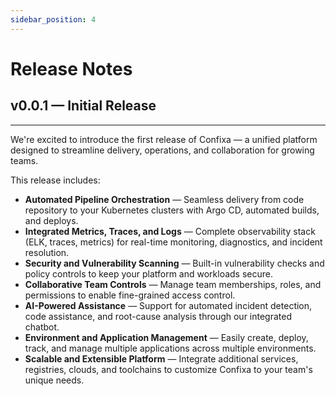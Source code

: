 ```yaml
---
sidebar_position: 4
---
```


# Release Notes

## v0.0.1 — Initial Release
--- 
We're excited to introduce the first release of Confixa — a unified platform designed to streamline delivery, operations, and collaboration for growing teams.

This release includes:

- **Automated Pipeline Orchestration** — Seamless delivery from code repository to your Kubernetes clusters with Argo CD, automated builds, and deploys.
- **Integrated Metrics, Traces, and Logs** — Complete observability stack (ELK, traces, metrics) for real-time monitoring, diagnostics, and incident resolution.
- **Security and Vulnerability Scanning** — Built-in vulnerability checks and policy controls to keep your platform and workloads secure.
- **Collaborative Team Controls** — Manage team memberships, roles, and permissions to enable fine-grained access control.
- **AI-Powered Assistance** — Support for automated incident detection, code assistance, and root-cause analysis through our integrated chatbot.
- **Environment and Application Management** — Easily create, deploy, track, and manage multiple applications across multiple environments.
- **Scalable and Extensible Platform** — Integrate additional services, registries, clouds, and toolchains to customize Confixa to your team's unique needs.
